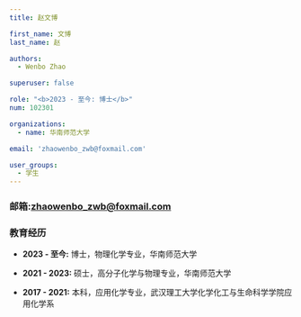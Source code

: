 ```yaml
---
title: 赵文博

first_name: 文博
last_name: 赵

authors:
  - Wenbo Zhao

superuser: false

role: "<b>2023 - 至今: 博士</b>"
num: 102301

organizations:
  - name: 华南师范大学

email: 'zhaowenbo_zwb@foxmail.com'

user_groups:
  - 学生
---
```

### 邮箱:<zhaowenbo_zwb@foxmail.com>

### 教育经历

- **2023 - 至今:** 博士，物理化学专业，华南师范大学

- **2021 - 2023:** 硕士，高分子化学与物理专业，华南师范大学

- **2017 - 2021:** 本科，应用化学专业，武汉理工大学化学化工与生命科学学院应用化学系
